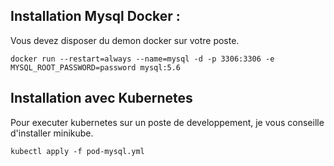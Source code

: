 ## Installation Mysql Docker : 

Vous devez disposer du demon docker sur votre poste.
	 
```
docker run --restart=always --name=mysql -d -p 3306:3306 -e MYSQL_ROOT_PASSWORD=password mysql:5.6
```

## Installation avec Kubernetes
Pour executer kubernetes sur un poste de developpement, je vous conseille d'installer minikube.

```
kubectl apply -f pod-mysql.yml
```

